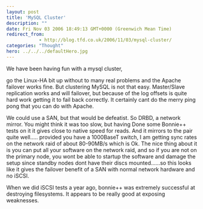 ```yaml
---
layout: post
title: 'MySQL Cluster'
description: ""
date: Fri Nov 03 2006 18:49:13 GMT+0000 (Greenwich Mean Time)
redirect_from: 
            - http://blog.tfd.co.uk/2006/11/03/mysql-cluster/
categories: "Thought"
hero: ../../../defaultHero.jpg
---
```

We have been having fun with a mysql cluster,

go the Linux-HA bit up without to many real problems and the Apache failover works fine. But clustering MySQL is not that easy. Master/Slave replication works and will failover, but because of the log offsets is quite hard work getting it to fail back correctly. It certainly cant do the merry ping pong that you can do with Apache.

We could use a SAN, but that would be defeatist. So DRBD, a network mirror. You might think it was too slow, but having Done some Bonnie++ tests on it it gives close to native speed for reads. And it mirrors to the pair quite well..... provided you have a 1000BaseT switch, I am getting sync rates on the network raid of about 80-90MB/s which is Ok. The nice thing about it is you can put all your software on the network raid, and so if you are not on the primary node, you wont be able to startup the software and damage the setup since standby nodes dont have their discs mounted......so this looks like it gives the failover benefit of a SAN with normal network hardware and no iSCSI.

When we did iSCSI tests a year ago, bonnie++ was extremely successful at destroying filesystems. It appears to be really good at exposing weaknesses.
